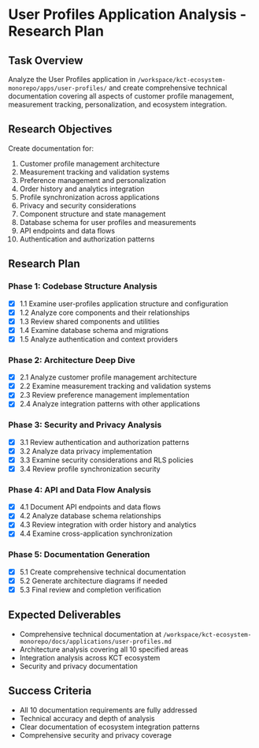 # User Profiles Application Analysis - Research Plan

## Task Overview
Analyze the User Profiles application in `/workspace/kct-ecosystem-monorepo/apps/user-profiles/` and create comprehensive technical documentation covering all aspects of customer profile management, measurement tracking, personalization, and ecosystem integration.

## Research Objectives
Create documentation for:
1. Customer profile management architecture
2. Measurement tracking and validation systems  
3. Preference management and personalization
4. Order history and analytics integration
5. Profile synchronization across applications
6. Privacy and security considerations
7. Component structure and state management
8. Database schema for user profiles and measurements
9. API endpoints and data flows
10. Authentication and authorization patterns

## Research Plan

### Phase 1: Codebase Structure Analysis
- [x] 1.1 Examine user-profiles application structure and configuration
- [x] 1.2 Analyze core components and their relationships
- [x] 1.3 Review shared components and utilities
- [x] 1.4 Examine database schema and migrations
- [x] 1.5 Analyze authentication and context providers

### Phase 2: Architecture Deep Dive
- [x] 2.1 Analyze customer profile management architecture
- [x] 2.2 Examine measurement tracking and validation systems
- [x] 2.3 Review preference management implementation
- [x] 2.4 Analyze integration patterns with other applications

### Phase 3: Security and Privacy Analysis
- [x] 3.1 Review authentication and authorization patterns
- [x] 3.2 Analyze data privacy implementation
- [x] 3.3 Examine security considerations and RLS policies
- [x] 3.4 Review profile synchronization security

### Phase 4: API and Data Flow Analysis
- [x] 4.1 Document API endpoints and data flows
- [x] 4.2 Analyze database schema relationships
- [x] 4.3 Review integration with order history and analytics
- [x] 4.4 Examine cross-application synchronization

### Phase 5: Documentation Generation
- [x] 5.1 Create comprehensive technical documentation
- [x] 5.2 Generate architecture diagrams if needed
- [x] 5.3 Final review and completion verification

## Expected Deliverables
- Comprehensive technical documentation at `/workspace/kct-ecosystem-monorepo/docs/applications/user-profiles.md`
- Architecture analysis covering all 10 specified areas
- Integration analysis across KCT ecosystem
- Security and privacy documentation

## Success Criteria
- All 10 documentation requirements are fully addressed
- Technical accuracy and depth of analysis
- Clear documentation of ecosystem integration patterns
- Comprehensive security and privacy coverage